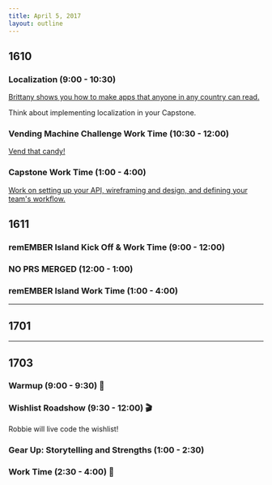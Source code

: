 ```yaml
---
title: April 5, 2017
layout: outline
---
```


## 1610

### Localization (9:00 - 10:30)
[Brittany shows you how to make apps that anyone in any country can read.](http://frontend.turing.io/lessons/localization.html)

Think about implementing localization in your Capstone.

### Vending Machine Challenge Work Time (10:30 - 12:00)
[Vend that candy!](https://github.com/turingschool-examples/vending_machine_challenge)

### Capstone Work Time (1:00 - 4:00)
[Work on setting up your API, wireframing and design, and defining your team's workflow.](http://frontend.turing.io/projects/capstone.html)

## 1611

### remEMBER Island Kick Off & Work Time (9:00 - 12:00)

### NO PRS MERGED (12:00 - 1:00)

### remEMBER Island Work Time (1:00 - 4:00)

-----------------------------------------------

## 1701

-----------------------------------------------

## 1703

### Warmup (9:00 - 9:30) :muscle:

### Wishlist Roadshow (9:30 - 12:00) :clapper:
Robbie will live code the wishlist!

### Gear Up: Storytelling and Strengths (1:00 - 2:30)

### Work Time (2:30 - 4:00) :fax:

